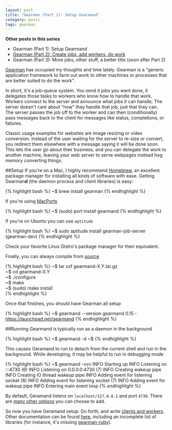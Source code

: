 ```yaml
---
layout: post
title: "Gearman (Part 1): Setup Gearmand"
category: posts
tags: gearman
---
```


**Other posts in this series**

- Gearman (Part 1): Setup Gearmand
- [Gearman (Part 2): Create jobs, add workers, do work][10]
- Gearman (Part 3): More jobs, other stuff, a better title (soon after Part 2)


[Gearman][1] has occupied my thoughts and time lately.  Gearman is a "generic application framework to farm out work to other machines or processes that are better suited to do the work".

In short, it's a job-queue system.  You send it jobs you want done, it delegates those tasks to workers who know how to handle that work.  Workers 
connect to the server and announce what jobs it can handle; The server doesn't care about "how" they handle that job, just that they can.  The 
server passes the job off to the worker and can then (conditionally) pass messages back to the client for messages like status, completions, or failures.  

Classic usage examples for websites are image resizing or video conversion.  Instead of the user waiting for the server to re-size or convert, 
you redirect them elsewhere with a message saying it will be done soon.  This lets the user go about their business, and you can delegate the 
work to another machine, leaving your web server to serve webpages instead hog memory converting things.

##Setup
If you're on a Mac, I highly recommend [Homebrew][2], an excellent package manager for installing all kinds of software with ease.  Getting Gearman**d** (the daemon process and client libraries) is easy:

{% highlight bash %}
~$ brew install gearman
{% endhighlight %}

If you're using [MacPorts][3]

{% highlight bash %}
~$ (sudo) port install gearmand
{% endhighlight %}    

If you're on Ubuntu you can use `aptitude`

{% highlight bash %}
~$ sudo aptitude install gearman-job-server (gearman-dev)
{% endhighlight %}

Check your favorite Linux Distro's package manager for their equivalent.  

Finally, you can always compile from [source][4]

{% highlight bash %}
~$ tar xzf gearmand-X.Y.tar.gz  
~$ cd gearmand-X.Y  
~$ ./configure  
~$ make  
~$ (sudo) make install  
{% endhighlight %}

Once that finishes, you should have Gearman all setup

{% highlight bash %}
~$ gearmand --version
gearmand 0.15 - https://launchpad.net/gearmand
{% endhighlight %}

##Running
Gearmand is typically run as a daemon in the background

{% highlight bash %}
~$ gearmand -d
~$ 
{% endhighlight %}

This causes Geramand to run to detach from the current shell and run in the background.  While developing, it may be helpful to run in debugging mode

{% highlight bash %}
~$ gearmand -vvv
 INFO Starting up
 INFO Listening on :::4730 (6)
 INFO Listening on 0.0.0.0:4730 (7)
 INFO Creating wakeup pipe
 INFO Creating IO thread wakeup pipe
 INFO Adding event for listening socket (6)
 INFO Adding event for listening socket (7)
 INFO Adding event for wakeup pipe
 INFO Entering main event loop
{% endhighlight %}     

By default, Geramand listens on `localhost/127.0.0.1` and port `4730`.  There are [many other options][5] you can choose to add.

So now you have Geramand setup.  Go forth, and write [clients and workers][6].  Other documentation can be found [here][7], including an incomplete list 
of libraries (for instance, it's missing [gearman-ruby][8]).

[1]: http://gearman.org/
[2]: https://github.com/mxcl/homebrew
[3]: http://www.macports.org/
[4]: http://gearman.org/index.php?id=download
[5]: http://gearman.org/index.php?id=manual:job_server
[6]: http://gearman.org/index.php?id=getting_started#client_and_worker_api
[7]: http://gearman.org/index.php?id=documentation
[8]: https://rubygems.org/gems/gearman-ruby
[10]: /gearman/2011/02/21/more-gearman.html
